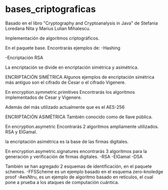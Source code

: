 # bases_criptograficas

Basado en el libro "Cryptography and Cryptoanalysis in Java" de Stefania Loredana Nita y Marius Lulian Mihalescu.

Implementación de algoritmos criptográficos.

En el paquete base. 
Encontrarás ejemplos de:
-Hashing 

-Encriptación RSA

La encriptación se divide en encriptación simétrica y asimétrica.

ENCRIPTACIÓN SIMÉTRICA
Algunos ejemplos de encriptación simétrica más antiguo son el cifrado de Cesar o el cifrado Vigenere.

En encryption.symmetric.primitives
Encontrarás los algoritmos implementados de Cesar y Vigenere.

Además del más utilizado actualmente que es el AES-256

ENCRIPTACIÓN ASIMÉTRICA
También conocido como de llave pública.

En encryption.asymetric
Encontrarás 2 algoritmos ampliamente utilizados. RSA y ElGamal. 

la encriptación asimétrica es la base de las firmas digitales.

En encryption.asymetric.signatures encontrarás 3 algoritmos para la generación y verificación de firmas digitales.
-RSA
-ElGamal
-DSA

También se han agregado 2 esquemas de identificación, en el paquete schemes.
-FFSScheme es un ejemplo basado en el esquema zero-knoledge proof
-AesNtru, es un ejemplo de algoritmo basado en retículos, el cual pone a prueba a los ataques de computación cuántica.





